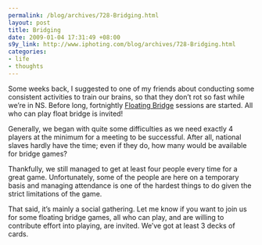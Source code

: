 ```yaml
--- 
permalink: /blog/archives/728-Bridging.html
layout: post
title: Bridging
date: 2009-01-04 17:31:49 +08:00
s9y_link: http://www.iphoting.com/blog/archives/728-Bridging.html
categories: 
- life
- thoughts
---
```

<p class="whiteline"><p>Some weeks back, I suggested to one of my friends about conducting some consistent activities to train our brains, so that they don&#8217;t rot so fast while we&#8217;re in NS. Before long, fortnightly <a onclick="_gaq.push(['_trackPageview', '/extlink/en.wikipedia.org/wiki/Singaporean_bridge']);"  href="http://en.wikipedia.org/wiki/Singaporean_bridge">Floating Bridge</a> sessions are started. All who can play float bridge is invited!</p>
</p><p class="whiteline"><p>Generally, we began with quite some difficulties as we need exactly 4 players at the minimum for a meeting to be successful. After all, national slaves hardly have the time; even if they do, how many would be available for bridge games?</p>
</p><p class="whiteline"><p>Thankfully, we still managed to get at least four people every time for a great game. Unfortunately, some of the people are here on a temporary basis and managing attendance is one of the hardest things to do given the strict limitations of the game.</p>
</p><p class="break"><p>That said, it&#8217;s mainly a social gathering. Let me know if you want to join us for some floating bridge games, all who can play, and are willing to contribute effort into playing, are invited. We&#8217;ve got at least 3 decks of cards.</p></p>
